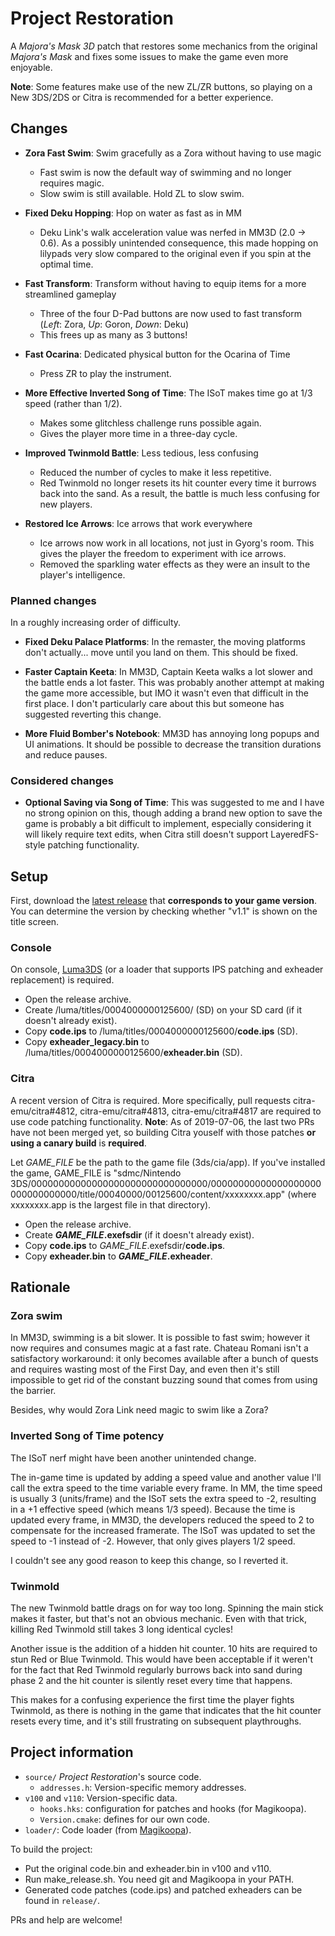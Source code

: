 # Project Restoration

A *Majora's Mask 3D* patch that restores some mechanics from the original *Majora's Mask*
and fixes some issues to make the game even more enjoyable.

**Note**: Some features make use of the new ZL/ZR buttons,
so playing on a New 3DS/2DS or Citra is recommended for a better experience.

## Changes

* **Zora Fast Swim**: Swim gracefully as a Zora without having to use magic
  * Fast swim is now the default way of swimming and no longer requires magic.
  * Slow swim is still available. Hold ZL to slow swim.

* **Fixed Deku Hopping**: Hop on water as fast as in MM
  * Deku Link's walk acceleration value was nerfed in MM3D (2.0 -> 0.6). As a possibly unintended consequence, this made hopping on lilypads very slow compared to the original even if you spin at the optimal time.

* **Fast Transform**: Transform without having to equip items for a more streamlined gameplay
  * Three of the four D-Pad buttons are now used to fast transform (*Left*: Zora, *Up*: Goron, *Down*: Deku)
  * This frees up as many as 3 buttons!

* **Fast Ocarina**: Dedicated physical button for the Ocarina of Time
  * Press ZR to play the instrument.

* **More Effective Inverted Song of Time**: The ISoT makes time go at 1/3 speed (rather than 1/2).
  * Makes some glitchless challenge runs possible again.
  * Gives the player more time in a three-day cycle.

* **Improved Twinmold Battle**: Less tedious, less confusing
  * Reduced the number of cycles to make it less repetitive.
  * Red Twinmold no longer resets its hit counter every time it burrows back into the sand. As a result, the battle is much less confusing for new players.

* **Restored Ice Arrows**: Ice arrows that work everywhere
  * Ice arrows now work in all locations, not just in Gyorg's room. This gives the player the freedom to experiment with ice arrows.
  * Removed the sparkling water effects as they were an insult to the player's intelligence.

### Planned changes

In a roughly increasing order of difficulty.

* **Fixed Deku Palace Platforms**: In the remaster, the moving platforms don't actually... move until you land on them. This should be fixed.

* **Faster Captain Keeta**: In MM3D, Captain Keeta walks a lot slower and the battle ends a lot faster. This was probably another attempt at making the game more accessible, but IMO it wasn't even that difficult in the first place. I don't particularly care about this but someone has suggested reverting this change.

* **More Fluid Bomber's Notebook**: MM3D has annoying long popups and UI animations. It should be possible to decrease the transition durations and reduce pauses.

### Considered changes

* **Optional Saving via Song of Time**: This was suggested to me and I have no strong opinion on this, though adding a brand new option to save the game is probably a bit difficult to implement, especially considering it will likely require text edits, when Citra still doesn't support LayeredFS-style patching functionality.


## Setup

First, download the [latest release](https://github.com/leoetlino/project-restoration/releases) that **corresponds to your game version**. You can determine the version by checking whether "v1.1" is shown on the title screen.

### Console

On console, [Luma3DS](https://github.com/AuroraWright/Luma3DS) (or a loader that supports IPS patching and exheader replacement)  is required.

* Open the release archive.
* Create /luma/titles/0004000000125600/ (SD) on your SD card (if it doesn't already exist).
* Copy **code.ips** to /luma/titles/0004000000125600/**code.ips** (SD).
* Copy **exheader_legacy.bin** to /luma/titles/0004000000125600/**exheader.bin** (SD).

### Citra

A recent version of Citra is required. More specifically, pull requests citra-emu/citra#4812, citra-emu/citra#4813, citra-emu/citra#4817 are required to use code patching functionality. **Note**: As of 2019-07-06, the last two PRs have not been merged yet, so building Citra youself with those patches **or using a canary build** is **required**.

Let *GAME_FILE* be the path to the game file (3ds/cia/app). If you've installed the game, GAME_FILE is "sdmc/Nintendo 3DS/00000000000000000000000000000000/00000000000000000000000000000000/title/00040000/00125600/content/xxxxxxxx.app" (where xxxxxxxx.app is the largest file in that directory).

* Open the release archive.
* Create ***GAME_FILE*.exefsdir** (if it doesn't already exist).
* Copy **code.ips** to *GAME_FILE*.exefsdir/**code.ips**.
* Copy **exheader.bin** to ***GAME_FILE*.exheader**.


## Rationale

### Zora swim
In MM3D, swimming is a bit slower. It is possible to fast swim; however it now requires and consumes magic at a fast rate. Chateau Romani isn't a satisfactory workaround: it only becomes available after a bunch of quests and requires wasting most of the First Day, and even then it's still impossible to get rid of the constant buzzing sound that comes from using the barrier.

Besides, why would Zora Link need magic to swim like a Zora?

### Inverted Song of Time potency

The ISoT nerf might have been another unintended change.

The in-game time is updated by adding a speed value and another value I'll call the extra speed to the time variable every frame. In MM, the time speed is usually 3 (units/frame) and the ISoT sets the extra speed to -2, resulting in a +1 effective speed (which means 1/3 speed). Because the time is updated every frame, in MM3D, the developers reduced the speed to 2 to compensate for the increased framerate. The ISoT was updated to set the speed to -1 instead of -2. However, that only gives players 1/2 speed.

I couldn't see any good reason to keep this change, so I reverted it.

### Twinmold

The new Twinmold battle drags on for way too long. Spinning the main stick makes it faster, but that's not an obvious mechanic. Even with that trick, killing Red Twinmold still takes 3 long identical cycles!

Another issue is the addition of a hidden hit counter. 10 hits are required to stun Red or Blue Twinmold. This would have been acceptable if it weren't for the fact that Red Twinmold regularly burrows back into sand during phase 2
and the hit counter is silently reset every time that happens.

This makes for a confusing experience the first time the player fights Twinmold,
as there is nothing in the game that indicates that the hit counter resets every time,
and it's still frustrating on subsequent playthroughs.


## Project information
* `source/` *Project Restoration*'s source code.
  * `addresses.h`: Version-specific memory addresses.
* `v100` and `v110`: Version-specific data.
    * `hooks.hks`: configuration for patches and hooks (for Magikoopa).
    * `Version.cmake`: defines for our own code.
* `loader/`: Code loader (from [Magikoopa](https://github.com/RicBent/Magikoopa)).

To build the project:

* Put the original code.bin and exheader.bin in v100 and v110.
* Run make_release.sh. You need git and Magikoopa in your PATH.
* Generated code patches (code.ips) and patched exheaders can be found in `release/`.

PRs and help are welcome!
